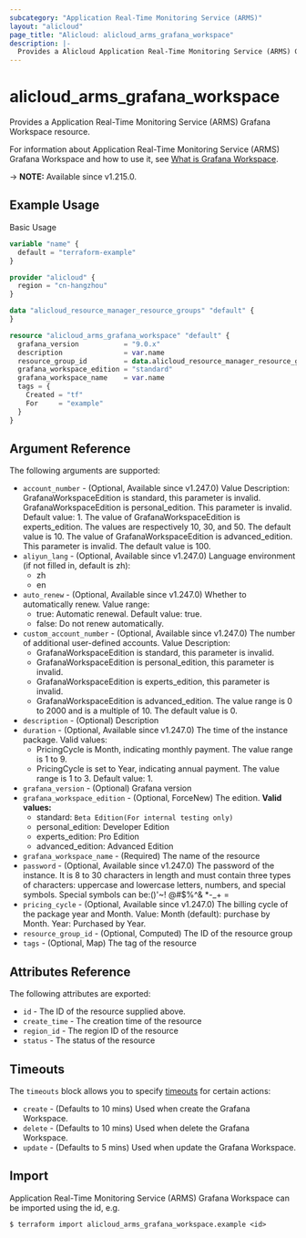 ```yaml
---
subcategory: "Application Real-Time Monitoring Service (ARMS)"
layout: "alicloud"
page_title: "Alicloud: alicloud_arms_grafana_workspace"
description: |-
  Provides a Alicloud Application Real-Time Monitoring Service (ARMS) Grafana Workspace resource.
---
```


# alicloud_arms_grafana_workspace

Provides a Application Real-Time Monitoring Service (ARMS) Grafana Workspace resource.



For information about Application Real-Time Monitoring Service (ARMS) Grafana Workspace and how to use it, see [What is Grafana Workspace](https://next.api.alibabacloud.com/document/ARMS/2019-08-08/ListGrafanaWorkspace).

-> **NOTE:** Available since v1.215.0.

## Example Usage

Basic Usage

```terraform
variable "name" {
  default = "terraform-example"
}

provider "alicloud" {
  region = "cn-hangzhou"
}

data "alicloud_resource_manager_resource_groups" "default" {
}

resource "alicloud_arms_grafana_workspace" "default" {
  grafana_version           = "9.0.x"
  description               = var.name
  resource_group_id         = data.alicloud_resource_manager_resource_groups.default.ids.0
  grafana_workspace_edition = "standard"
  grafana_workspace_name    = var.name
  tags = {
    Created = "tf"
    For     = "example"
  }
}
```

## Argument Reference

The following arguments are supported:
* `account_number` - (Optional, Available since v1.247.0) Value Description:
GrafanaWorkspaceEdition is standard, this parameter is invalid.
GrafanaWorkspaceEdition is personal_edition. This parameter is invalid. Default value: 1.
The value of GrafanaWorkspaceEdition is experts_edition. The values are respectively 10, 30, and 50. The default value is 10.
The value of GrafanaWorkspaceEdition is advanced_edition. This parameter is invalid. The default value is 100.
* `aliyun_lang` - (Optional, Available since v1.247.0) Language environment (if not filled in, default is zh):
  - zh
  - en
* `auto_renew` - (Optional, Available since v1.247.0) Whether to automatically renew. Value range:
  - true: Automatic renewal. Default value: true.
  - false: Do not renew automatically.
* `custom_account_number` - (Optional, Available since v1.247.0) The number of additional user-defined accounts. Value Description:
  - GrafanaWorkspaceEdition is standard, this parameter is invalid.
  - GrafanaWorkspaceEdition is personal_edition, this parameter is invalid.
  - GrafanaWorkspaceEdition is experts_edition, this parameter is invalid.
  - GrafanaWorkspaceEdition is advanced_edition. The value range is 0 to 2000 and is a multiple of 10. The default value is 0.
* `description` - (Optional) Description
* `duration` - (Optional, Available since v1.247.0) The time of the instance package. Valid values:
  - PricingCycle is Month, indicating monthly payment. The value range is 1 to 9.
  - PricingCycle is set to Year, indicating annual payment. The value range is 1 to 3. Default value: 1.
* `grafana_version` - (Optional) Grafana version
* `grafana_workspace_edition` - (Optional, ForceNew) The edition. **Valid values:**
  - standard: `Beta Edition(For internal testing only) `
  - personal_edition: Developer Edition
  - experts_edition: Pro Edition
  - advanced_edition: Advanced Edition
* `grafana_workspace_name` - (Required) The name of the resource
* `password` - (Optional, Available since v1.247.0) The password of the instance. It is 8 to 30 characters in length and must contain three types of characters: uppercase and lowercase letters, numbers, and special symbols. Special symbols can be:()'~! @#$%^& *-_+ =
* `pricing_cycle` - (Optional, Available since v1.247.0) The billing cycle of the package year and Month. Value: Month (default): purchase by Month. Year: Purchased by Year.
* `resource_group_id` - (Optional, Computed) The ID of the resource group
* `tags` - (Optional, Map) The tag of the resource

## Attributes Reference

The following attributes are exported:
* `id` - The ID of the resource supplied above.
* `create_time` - The creation time of the resource
* `region_id` - The region ID of the resource
* `status` - The status of the resource

## Timeouts

The `timeouts` block allows you to specify [timeouts](https://www.terraform.io/docs/configuration-0-11/resources.html#timeouts) for certain actions:
* `create` - (Defaults to 10 mins) Used when create the Grafana Workspace.
* `delete` - (Defaults to 10 mins) Used when delete the Grafana Workspace.
* `update` - (Defaults to 5 mins) Used when update the Grafana Workspace.

## Import

Application Real-Time Monitoring Service (ARMS) Grafana Workspace can be imported using the id, e.g.

```shell
$ terraform import alicloud_arms_grafana_workspace.example <id>
```